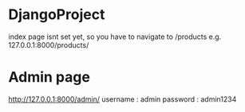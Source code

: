 # DjangoProject

index page isnt set yet, so you have to navigate to /products  e.g. 127.0.0.1:8000/products/


# Admin page
http://127.0.0.1:8000/admin/
username : admin
password : admin1234 
